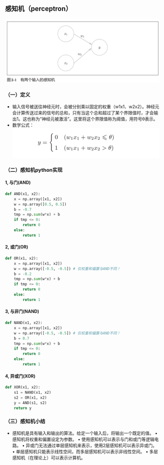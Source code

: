 ## 感知机（perceptron）
![perceptron](../imgs/perceptron.png)
### （一）定义
* 输入信号被送往神经元时，会被分别乘以固定的权重（w1x1、w2x2）。神经元会计算传送过来的信号的总和，只有当这个总和超过了某个界限值时，才会输出1。这也称为“神经元被激活”。这里将这个界限值称为阈值，用符号θ表示。
* 数学公式：
![perceptron2](../imgs/perceptron2.png)
### （二）感知机python实现
#### 1, 与门(AND)
~~~py
def AND(x1, x2):
    x = np.array([x1, x2])
    w = np.array([0.5, 0.5])
    b = -0.7
    tmp = np.sum(w*x) + b
    if tmp <= 0:
        return 0
    else:
        return 1
~~~
#### 2, 或门(OR)
~~~py
def OR(x1, x2):
    x = np.array([x1, x2])
    w = np.array([-0.5, -0.5]) # 仅权重和偏置与AND不同！
    b = -0.2
    tmp = np.sum(w*x) + b
    if tmp <= 0:
        return 0
    else:
        return 1
~~~
#### 3, 与非门(NAND)
~~~py
def NAND(x1, x2):
    x = np.array([x1, x2])
    w = np.array([-0.5, -0.5]) # 仅权重和偏置与AND不同！
    b = 0.7
    tmp = np.sum(w*x) + b
    if tmp <= 0:
        return 0
    else:
        return 1
~~~
#### 4, 异或门(XOR)
~~~py
def XOR(x1, x2):
    s1 = NAND(x1, x2)
    s2 = OR(x1, x2)
    y = AND(s1, s2)
    return y
~~~
### （三）感知机小结
* 感知机是具有输入和输出的算法。给定一个输入后，将输出一个既定的值。
• 感知机将权重和偏置设定为参数。
• 使用感知机可以表示与门和或门等逻辑电路。
• 异或门无法通过单层感知机来表示，使用2层感知机可以表示异或门。
• 单层感知机只能表示线性空间，而多层感知机可以表示非线性空间。
• 多层感知机（在理论上）可以表示计算机。
